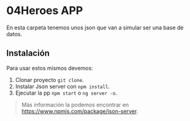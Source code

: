 # 04Heroes APP


En esta carpeta tenemos unos json que van a simular ser una base de datos.

## Instalación
Para usar estos mismos devemos:
1. Clonar proyecto `git clone`.
2. Instalar  Json server con `npm install`.
3. Ejecutar la pp `npm start` o `ng server -o`.


> Más información la podemos encontrar en https://www.npmjs.com/package/json-server.
